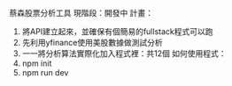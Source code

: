 蔡森股票分析工具
現階段：開發中
計畫：
1. 將API建立起來，並確保有個簡易的fullstack程式可以跑
2. 先利用yfinance使用美股數據做測試分析
3. 一一將分析算法實際化加入程式裡：共12個
如何使用程式：
1. npm init
2. npm run dev
